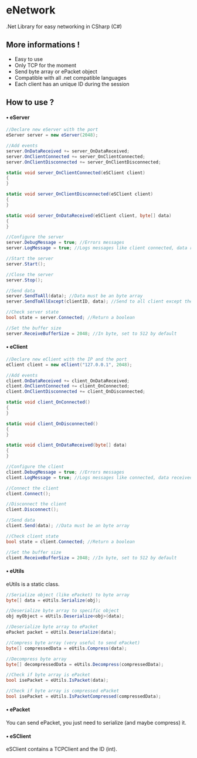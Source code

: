 # eNetwork
.Net Library for easy networking in CSharp (C#)

## More informations !

- Easy to use
- Only TCP for the moment
- Send byte array or ePacket object
- Compatible with all .net compatible languages
- Each client has an unique ID during the session

## How to use ?

#### • eServer

```csharp
//Declare new eServer with the port
eServer server = new eServer(2048);

//Add events
server.OnDataReceived += server_OnDataReceived;
server.OnClientConnected += server_OnClientConnected;
server.OnClientDisconnected += server_OnClientDisconnected;

static void server_OnClientConnected(eSClient client)
{
}

static void server_OnClientDisconnected(eSClient client)
{
}

static void server_OnDataReceived(eSClient client, byte[] data)
{
}

//Configure the server
server.DebugMessage = true; //Errors messages
server.LogMessage = true; //Logs messages like client connected, data received...

//Start the server
server.Start();

//Close the server
server.Stop();

//Send data
server.SendToAll(data); //Data must be an byte array
server.SendToAllExcept(clientID, data); //Send to all client except the one with clientID

//Check server state
bool state = server.Connected; //Return a boolean

//Set the buffer size
server.ReceiveBufferSize = 2048; //In byte, set to 512 by default
```

#### • eClient

```csharp
//Declare new eClient with the IP and the port
eClient client = new eClient("127.0.0.1", 2048);

//Add events
client.OnDataReceived += client_OnDataReceived;
client.OnClientConnected += client_OnConnected;
client.OnClientDisconnected += client_OnDisconnected;

static void client_OnConnected()
{
}

static void client_OnDisconnected()
{
}

static void client_OnDataReceived(byte[] data)
{
}

//Configure the client
client.DebugMessage = true; //Errors messages
client.LogMessage = true; //Logs messages like connected, data received...

//Connect the client
client.Connect();

//Disconnect the client
client.Disconnect();

//Send data
client.Send(data); //Data must be an byte array

//Check client state
bool state = client.Connected; //Return a boolean

//Set the buffer size
client.ReceiveBufferSize = 2048; //In byte, set to 512 by default
```

#### • eUtils

eUtils is a static class.

```csharp
//Serialize object (like ePacket) to byte array
byte[] data = eUtils.Serialize(obj);

//Deserialize byte array to specific object
obj myObject = eUtils.Deserialize<obj>(data);

//Deserialize byte array to ePacket
ePacket packet = eUtils.Deserialize(data);

//Compress byte array (very useful to send ePacket)
byte[] compressedData = eUtils.Compress(data);

//Decompress byte array
byte[] decompressedData = eUtils.Decompress(compressedData);

//Check if byte array is ePacket
bool isePacket = eUtils.IsPacket(data);

//Check if byte array is compressed ePacket
bool isePacket = eUtils.IsPacketCompressed(compressedData);
```

#### • ePacket

You can send ePacket, you just need to serialize (and maybe compress) it.

#### • eSClient

eSClient contains a TCPClient and the ID (int).